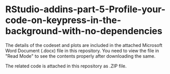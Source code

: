 # RStudio-addins-part-5-Profile-your-code-on-keypress-in-the-background-with-no-dependencies

The details of the codeset and plots are included in the attached Microsoft Word Document (.docx) file in this repository. 
You need to view the file in "Read Mode" to see the contents properly after downloading the same.

The related code is attached in this repository as .ZIP file.
